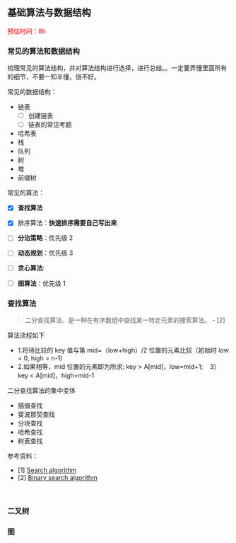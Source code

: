 ## 基础算法与数据结构

<font color=red>预估时间：8h</font>

### 常见的算法和数据结构


梳理常见的算法结构，并对算法结构进行选择，进行总结。。一定要弄懂里面所有的细节，不要一知半懂，很不好。



常见的数据结构：
- 链表
  - [ ] 创建链表
  - [ ] 链表的常见考题
- 哈希表
- 栈
- 队列
- 树
- 堆
- 前缀树



常见的算法：
- [x] **查找算法**
- [x] 排序算法：**快速排序需要自己写出来**
- [ ] **分治策略**：优先级 2
- [ ] **动态规划**：优先级 3
- [ ] **贪心算法**:
- [ ] **图算法**：优先级 1




### 查找算法

> 二分查找算法，是一种在有序数组中查找某一特定元素的搜索算法。 - [2]

算法流程如下
- 1.将待比较的 key 值与第 mid=（low+high）/2 位置的元素比较（初始时 low = 0, high = n-1)
- 2.如果相等，mid 位置的元素即为所求; key > A[mid]，low=mid+1;
   3）key < A[mid]，high=mid-1


二分查找算法的集中变体
- 插值查找
- 斐波那契查找
- 分块查找
- 哈希查找
- 树表查找



参考资料：
- [1] [Search algorithm](https://en.wikipedia.org/wiki/Search_algorithm)
- [2] [Binary search algorithm](https://en.wikipedia.org/wiki/Binary_search_algorithm)

<br>



### 二叉树


### 图



